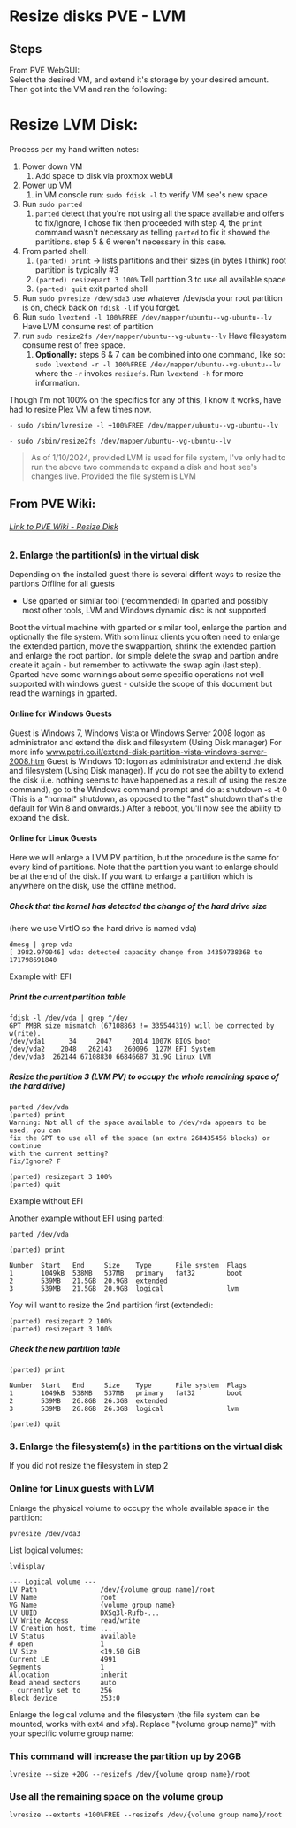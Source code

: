 # Resize disks PVE - LVM

## Steps

From PVE WebGUI:  
Select the desired VM, and extend it's storage by your desired amount.   
Then got into the VM and ran the following: 

# Resize LVM Disk: 
Process per my hand written notes: 
1. Power down VM
	1. Add space to disk via proxmox webUI
2. Power up VM 
	1. in VM console run: `sudo fdisk -l` to verify VM see's new space
3. Run `sudo parted`
   1. `parted` detect that you're not using all the space available and offers to fix/ignore, I chose fix then proceeded with step 4, the `print` command wasn't necessary as telling `parted` to fix it showed the partitions. step 5 & 6 weren't necessary in this case. 	
4. From parted shell: 
	1. `(parted) print` -> lists partitions and their sizes (in bytes I think) root partition is typically #3 
	2. `(parted) resizepart 3 100%` Tell partition 3 to use all available space
	3. `(parted) quit` exit parted shell 
5. Run `sudo pvresize /dev/sda3` use whatever /dev/sda your root partition is on, check back on `fdisk -l` if you forget. 
6. Run `sudo lvextend -l 100%FREE /dev/mapper/ubuntu--vg-ubuntu--lv` Have LVM consume rest of partition
7. run `sudo resize2fs /dev/mapper/ubuntu--vg-ubuntu--lv` Have filesystem consume rest of free space. 
   1. **Optionally:** steps 6 & 7 can be combined into one command, like so: `sudo lvextend -r -l 100%FREE /dev/mapper/ubuntu--vg-ubuntu--lv` where the `-r` invokes `resizefs`. Run `lvextend -h` for more information. 

Though I'm not 100% on the specifics for any of this, I know it works, have had to resize Plex VM a few times now. 

`- sudo /sbin/lvresize -l +100%FREE /dev/mapper/ubuntu--vg-ubuntu--lv`

`- sudo /sbin/resize2fs /dev/mapper/ubuntu--vg-ubuntu--lv`

> As of 1/10/2024, provided LVM is used for file system, I've only had to run the above two commands to expand a disk and host see's changes live. Provided the file system is LVM

## From PVE Wiki: 

###### [Link to PVE Wiki - Resize Disk](https://pve.proxmox.com/wiki/Resize_disks)

### 2. Enlarge the partition(s) in the virtual disk

Depending on the installed guest there is several diffent ways to resize the partions
Offline for all guests

- Use gparted or similar tool (recommended)
In gparted and possibly most other tools, LVM and Windows dynamic disc is not supported

Boot the virtual machine with gparted or similar tool, enlarge the partion and optionally the file system. With som linux clients you often need to enlarge the extended partion, move the swappartion, shrink the extended partion and enlarge	 the root partion. (or simple delete the swap and partion andre create it again - but remember to activwate the swap agin (last step).
Gparted have some warnings about some specific operations not well supported with windows guest - outside the scope of this document but read the warnings in gparted.


#### Online for Windows Guests

Guest is Windows 7, Windows Vista or Windows Server 2008
logon as administrator and extend the disk and filesystem (Using Disk manager)
For more info www.petri.co.il/extend-disk-partition-vista-windows-server-2008.htm
Guest is Windows 10: logon as administrator and extend the disk and filesystem (Using Disk manager). If you do not see the ability to extend the disk (i.e. nothing seems to have happened as a result of using the resize command), go to the Windows command prompt and do a: shutdown -s -t 0 (This is a "normal" shutdown, as opposed to the "fast" shutdown that's the default for Win 8 and onwards.) After a reboot, you'll now see the ability to expand the disk.

#### Online for Linux Guests

Here we will enlarge a LVM PV partition, but the procedure is the same for every kind of partitions. Note that the partition you want to enlarge should be at the end of the disk. If you want to enlarge a partition which is anywhere on the disk, use the offline method.

##### Check that the kernel has detected the change of the hard drive size

(here we use VirtIO so the hard drive is named vda)

	dmesg | grep vda
	[ 3982.979046] vda: detected capacity change from 34359738368 to 171798691840

Example with EFI

##### Print the current partition table

	fdisk -l /dev/vda | grep ^/dev
	GPT PMBR size mismatch (67108863 != 335544319) will be corrected by w(rite).
	/dev/vda1      34     2047     2014 1007K BIOS boot
	/dev/vda2    2048   262143   260096  127M EFI System
	/dev/vda3  262144 67108830 66846687 31.9G Linux LVM


##### Resize the partition 3 (LVM PV) to occupy the whole remaining space of the hard drive)

	parted /dev/vda
	(parted) print
	Warning: Not all of the space available to /dev/vda appears to be used, you can
	fix the GPT to use all of the space (an extra 268435456 blocks) or continue
	with the current setting? 
	Fix/Ignore? F 

	(parted) resizepart 3 100%
	(parted) quit

Example without EFI

Another example without EFI using parted:

	parted /dev/vda

	(parted) print

	Number  Start   End     Size    Type      File system  Flags
	1       1049kB  538MB   537MB   primary   fat32        boot
	2       539MB   21.5GB  20.9GB  extended
	3       539MB   21.5GB  20.9GB  logical                lvm

Yoy will want to resize the 2nd partition first (extended):

	(parted) resizepart 2 100%
	(parted) resizepart 3 100%

##### Check the new partition table

	(parted) print

	Number  Start   End     Size    Type      File system  Flags
	1       1049kB  538MB   537MB   primary   fat32        boot
	2       539MB   26.8GB  26.3GB  extended
	3       539MB   26.8GB  26.3GB  logical                lvm

	(parted) quit


### 3. Enlarge the filesystem(s) in the partitions on the virtual disk

If you did not resize the filesystem in step 2

### Online for Linux guests with LVM

Enlarge the physical volume to occupy the whole available space in the partition:

	pvresize /dev/vda3

List logical volumes:

	lvdisplay

	--- Logical volume ---
	LV Path                /dev/{volume group name}/root
	LV Name                root
	VG Name                {volume group name}
	LV UUID                DXSq3l-Rufb-...
	LV Write Access        read/write
	LV Creation host, time ...
	LV Status              available
	# open                 1
	LV Size                <19.50 GiB
	Current LE             4991
	Segments               1
	Allocation             inherit
	Read ahead sectors     auto
	- currently set to     256
	Block device           253:0


Enlarge the logical volume and the filesystem (the file system can be mounted, works with ext4 and xfs). Replace "{volume group name}" with your specific volume group name:

### This command will increase the partition up by 20GB

	lvresize --size +20G --resizefs /dev/{volume group name}/root 

### Use all the remaining space on the volume group  

	lvresize --extents +100%FREE --resizefs /dev/{volume group name}/root